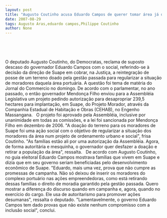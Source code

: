 ```yaml
---
layout: post
title: "Augusto Coutinho acusa Eduardo Campos de querer tomar área já doada a moradores em Suape"
date: 2007-08-29
tags: Augusto Aras,eduardo campos,Philippe Coutinho
author: None
---
```


&nbsp;

&nbsp;

O deputado Augusto Coutinho, do Democratas, reclama de suposto descaso do governador Eduardo Campos com o social, referindo-se &agrave; decis&atilde;o da dire&ccedil;&atilde;o de Suape em cobrar, na Justi&ccedil;a, a reintegra&ccedil;&atilde;o de posse de um terreno doado pela gest&atilde;o passada para regularizar a situa&ccedil;&atilde;o de moradores daquela &aacute;rea portu&aacute;ria. A quest&atilde;o foi tema de mat&eacute;ria do Jornal do Commercio no domingo.
De acordo com o parlamentar, no ano passado, o ent&atilde;o governador Mendon&ccedil;a Filho enviou para a Assembl&eacute;ia Legislativa um projeto pedindo autoriza&ccedil;&atilde;o para desapropriar 239,5 hectares para implanta&ccedil;&atilde;o, em Suape, do Projeto Morador,
atrav&eacute;s da Companhia Estadual de Habita&ccedil;&atilde;o e Obras (CEHAB), no Engenho Massangana.
&nbsp;
O projeto foi aprovado pela Assembl&eacute;ia, inclusive por unanimidade em todas as comiss&otilde;es, e a lei foi sancionada por Mendon&ccedil;a Filho em dezembro de 2006. 
&quot;A doa&ccedil;&atilde;o do terreno para os moradores de Suape foi uma a&ccedil;&atilde;o social com o objetivo de regularizar a situa&ccedil;&atilde;o dos moradores da &aacute;rea num projeto de ordenamento urbano e social&quot;, frisa Coutinho. &quot;As fam&iacute;lias est&atilde;o ali por uma autoriza&ccedil;&atilde;o da Assembl&eacute;ia. Agora, de forma autorit&aacute;ria e mesquinha, o governador quer desfazer a doa&ccedil;&atilde;o e retirar a popula&ccedil;&atilde;o da &aacute;rea&quot;, ressalta.
&nbsp;
De acordo com Augusto Coutinho, no guia eleitoral Eduardo Campos mostrava fam&iacute;lias que vivem em Suape e dizia que em seu governo seriam beneficiadas pelo desenvolvimento econ&ocirc;mico de Suape. 
&quot;Eduardo, mais uma vez, prova que n&atilde;o cumpre as promessas de campanha. N&atilde;o s&oacute; deixou de inserir os moradores do complexo portu&aacute;rio nas a&ccedil;&otilde;es empreendedoras, como est&aacute; retirando dessas fam&iacute;lias o direito de moradia garantido pela gest&atilde;o passada. Quero mostrar a diferen&ccedil;a do discurso quando em campanha e, agora, quando no exerc&iacute;cio do cargo. Ele usa de autoritarismo para promover a&ccedil;&otilde;es desumanas&quot;, ressalta o deputado.
&quot;Lamentavelmente, o governo Eduardo Campos tem dado provas que n&atilde;o existe nenhum compromisso com a inclus&atilde;o social&quot;, conclui.
&nbsp;
&nbsp; 